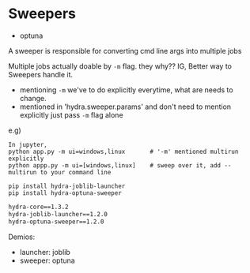 # Sweepers
- optuna


A sweeper is responsible for converting cmd line args into multiple jobs


Multiple jobs actually doable by `-m` flag. they why?? IG, Better way to Sweepers handle it.

- mentioning `-m` we've to do explicitly everytime, what are needs to change.
- mentioned in 'hydra.sweeper.params'  and don't need to mention explicitly just pass `-m` flag alone

e.g)
```
In jupyter,
python app.py -m ui=windows,linux       # '-m' mentioned multirun explicitly
python appp.py -m ui=[windows,linux]    # sweep over it, add --multirun to your command line
```

```pip-requirements
pip install hydra-joblib-launcher
pip install hydra-optuna-sweeper
```
```sh
hydra-core==1.3.2
hydra-joblib-launcher==1.2.0
hydra-optuna-sweeper==1.2.0
```


Demios:
- launcher: joblib
- sweeper: optuna